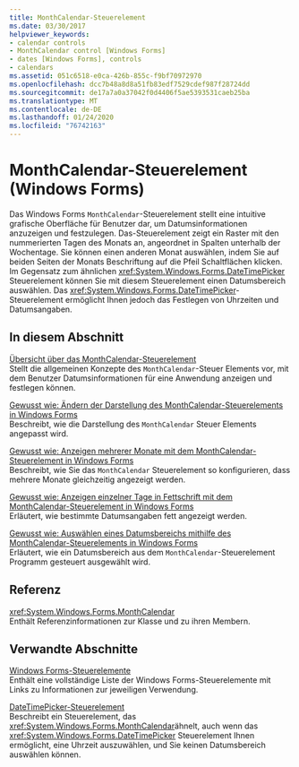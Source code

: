 ```yaml
---
title: MonthCalendar-Steuerelement
ms.date: 03/30/2017
helpviewer_keywords:
- calendar controls
- MonthCalendar control [Windows Forms]
- dates [Windows Forms], controls
- calendars
ms.assetid: 051c6518-e0ca-426b-855c-f9bf70972970
ms.openlocfilehash: dcc7b48a8d8a51fb83edf7529cdef987f28724dd
ms.sourcegitcommit: de17a7a0a37042f0d4406f5ae5393531caeb25ba
ms.translationtype: MT
ms.contentlocale: de-DE
ms.lasthandoff: 01/24/2020
ms.locfileid: "76742163"
---
```

# <a name="monthcalendar-control-windows-forms"></a>MonthCalendar-Steuerelement (Windows Forms)
Das Windows Forms `MonthCalendar`-Steuerelement stellt eine intuitive grafische Oberfläche für Benutzer dar, um Datumsinformationen anzuzeigen und festzulegen. Das-Steuerelement zeigt ein Raster mit den nummerierten Tagen des Monats an, angeordnet in Spalten unterhalb der Wochentage. Sie können einen anderen Monat auswählen, indem Sie auf beiden Seiten der Monats Beschriftung auf die Pfeil Schaltflächen klicken. Im Gegensatz zum ähnlichen <xref:System.Windows.Forms.DateTimePicker> Steuerelement können Sie mit diesem Steuerelement einen Datumsbereich auswählen. Das <xref:System.Windows.Forms.DateTimePicker>-Steuerelement ermöglicht Ihnen jedoch das Festlegen von Uhrzeiten und Datumsangaben.  
  
## <a name="in-this-section"></a>In diesem Abschnitt  
 [Übersicht über das MonthCalendar-Steuerelement](monthcalendar-control-overview-windows-forms.md)  
 Stellt die allgemeinen Konzepte des `MonthCalendar`-Steuer Elements vor, mit dem Benutzer Datumsinformationen für eine Anwendung anzeigen und festlegen können.  
  
 [Gewusst wie: Ändern der Darstellung des MonthCalendar-Steuerelements in Windows Forms](how-to-change-monthcalendar-control-appearance.md)  
 Beschreibt, wie die Darstellung des `MonthCalendar` Steuer Elements angepasst wird.  
  
 [Gewusst wie: Anzeigen mehrerer Monate mit dem MonthCalendar-Steuerelement in Windows Forms](display-more-than-one-month-wf-monthcalendar-control.md)  
 Beschreibt, wie Sie das `MonthCalendar` Steuerelement so konfigurieren, dass mehrere Monate gleichzeitig angezeigt werden.  
  
 [Gewusst wie: Anzeigen einzelner Tage in Fettschrift mit dem MonthCalendar-Steuerelement in Windows Forms](display-specific-days-in-bold-with-wf-monthcalendar-control.md)  
 Erläutert, wie bestimmte Datumsangaben fett angezeigt werden.  
  
 [Gewusst wie: Auswählen eines Datumsbereichs mithilfe des MonthCalendar-Steuerelements in Windows Forms](how-to-select-a-range-of-dates-in-the-windows-forms-monthcalendar-control.md)  
 Erläutert, wie ein Datumsbereich aus dem `MonthCalendar`-Steuerelement Programm gesteuert ausgewählt wird.  
  
## <a name="reference"></a>Referenz  
 <xref:System.Windows.Forms.MonthCalendar>  
 Enthält Referenzinformationen zur Klasse und zu ihren Membern.  
  
## <a name="related-sections"></a>Verwandte Abschnitte  
 [Windows Forms-Steuerelemente](controls-to-use-on-windows-forms.md)  
 Enthält eine vollständige Liste der Windows Forms-Steuerelemente mit Links zu Informationen zur jeweiligen Verwendung.  
  
 [DateTimePicker-Steuerelement](datetimepicker-control-windows-forms.md)  
 Beschreibt ein Steuerelement, das <xref:System.Windows.Forms.MonthCalendar>ähnelt, auch wenn das <xref:System.Windows.Forms.DateTimePicker> Steuerelement Ihnen ermöglicht, eine Uhrzeit auszuwählen, und Sie keinen Datumsbereich auswählen können.
